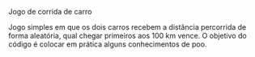 Jogo de corrida de carro

Jogo simples em que os dois carros recebem a distância percorrida de forma aleatória, qual chegar primeiros aos 100 km vence.
O objetivo do código é colocar em prática alguns conhecimentos de poo.